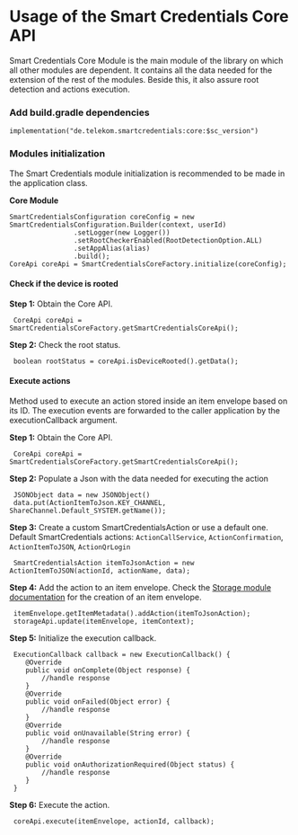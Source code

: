 # Usage of the Smart Credentials Core API

Smart Credentials Core Module is the main module of the library on which all other modules are 
dependent. It contains all the data needed for the extension of the rest of the modules.
Beside this, it also assure root detection and actions execution.

### Add build.gradle dependencies
```
implementation("de.telekom.smartcredentials:core:$sc_version")
````

### Modules initialization

The Smart Credentials module initialization is recommended to be made in the application class.

**Core Module**
``` 
SmartCredentialsConfiguration coreConfig = new SmartCredentialsConfiguration.Builder(context, userId)
                .setLogger(new Logger())
                .setRootCheckerEnabled(RootDetectionOption.ALL)
                .setAppAlias(alias)
                .build();
CoreApi coreApi = SmartCredentialsCoreFactory.initialize(coreConfig);
````

#### Check if the device is rooted 

**Step 1:** Obtain the Core API.

```
 CoreApi coreApi = SmartCredentialsCoreFactory.getSmartCredentialsCoreApi();
````

**Step 2:** Check the root status.

```
 boolean rootStatus = coreApi.isDeviceRooted().getData();
```

#### Execute actions
Method used to execute an action stored inside an item envelope based on its ID. The execution 
events are forwarded to the caller application by the executionCallback argument.

**Step 1:** Obtain the Core API.

```
 CoreApi coreApi = SmartCredentialsCoreFactory.getSmartCredentialsCoreApi();
````

**Step 2:** Populate a Json with the data needed for executing the action

```
 JSONObject data = new JSONObject()
 data.put(ActionItemToJson.KEY_CHANNEL, ShareChannel.Default_SYSTEM.getName());
```

**Step 3:** Create a custom SmartCredentialsAction or use a default one.
Default SmartCredentials actions:  ```ActionCallService```, ```ActionConfirmation```,
```ActionItemToJSON```,  ```ActionQrLogin```

```
 SmartCredentialsAction itemToJsonAction = new ActionItemToJSON(actionId, actionName, data);
```

**Step 4:** Add the action to an item envelope.
Check the [Storage module documentation](https://github.com/telekom/SmartCredentials-SDK-android/tree/develop/SmartCredentials_aOS/storage) for the creation of an item envelope.

```
 itemEnvelope.getItemMetadata().addAction(itemToJsonAction);
 storageApi.update(itemEnvelope, itemContext);
```

**Step 5:** Initialize the execution callback.

```
 ExecutionCallback callback = new ExecutionCallback() {
    @Override
    public void onComplete(Object response) {
        //handle response
    }
    @Override
    public void onFailed(Object error) {
        //handle response
    }
    @Override
    public void onUnavailable(String error) {
        //handle response
    }
    @Override
    public void onAuthorizationRequired(Object status) {
        //handle response
    }    
 }
```

**Step 6:** Execute the action.

```
 coreApi.execute(itemEnvelope, actionId, callback);
```